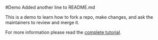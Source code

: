 #Demo
Added another line to README.md

This is a demo to learn how to fork a repo, make changes, and ask the maintainers to review and merge it. 

For more information please read the [complete tutorial](https://opensource.com/article/19/7/create-pull-request-github). 
